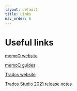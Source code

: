 ```yaml
---
layout: default
title: Links
nav_order: 6
---
```


# **Useful links**

[memoQ website](https://www.memoq.com/)

[memoQ guides](https://helpcenter.memoq.com/hc/en-us/categories/360002222279-Guides)

[Trados website](https://www.trados.com/)

[Trados Studio 2021 release notes](https://docs.rws.com/binary/813470/802650/trados-studio-2021-sr1/sdl-trados-studio-release-notes)